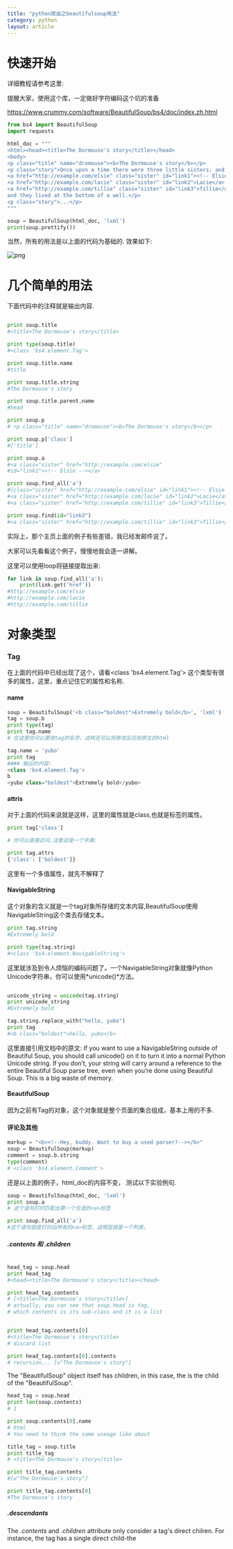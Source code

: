 ```yaml
---
title: "python爬虫之beautifulsoup用法"
category: python
layout: article
---
```


# 快速开始

详细教程请参考这里:

提醒大家，使用这个库，一定做好字符编码这个坑的准备

https://www.crummy.com/software/BeautifulSoup/bs4/doc/index.zh.html

```python
from bs4 import BeautifulSoup
import requests

html_doc = """
<html><head><title>The Dormouse's story</title></head>
<body>
<p class="title" name="dromouse"><b>The Dormouse's story</b></p>
<p class="story">Once upon a time there were three little sisters; and their names were
<a href="http://example.com/elsie" class="sister" id="link1"><!-- Elsie --></a>,
<a href="http://example.com/lacie" class="sister" id="link2">Lacie</a> and
<a href="http://example.com/tillie" class="sister" id="link3">Tillie</a>;
and they lived at the bottom of a well.</p>
<p class="story">...</p>
"""

soup = BeautifulSoup(html_doc, 'lxml')
print(soup.prettify())
```
当然，所有的用法是以上面的代码为基础的.
效果如下:

![png](http://yuzibo.qiniudn.com/bs_1.png)

# 几个简单的用法

下面代码中的注释就是输出内容.
```python

print soup.title
#<title>The Dormouse's story</title>

print type(soup.title)
#<class 'bs4.element.Tag'>

print soup.title.name
#title

print soup.title.string
#The Dormouse's story

print soup.title.parent.name
#head

print soup.p
# <p class="title" name="dromouse"><b>The Dormouse's story</b></p>

print soup.p['class']
#['title']

print soup.a
#<a class="sister" href="http://example.com/elsie"
#id="link1"><!-- Elsie --></a>

print soup.find_all('a')
#[class="sister" href="http://example.com/elsie" id="link1"><!-- Elsie --></a>,
#<a class="sister" href="http://example.com/lacie" id="link2">Lacie</a>,
#<a class="sister" href="http://example.com/tillie" id="link3">Tillie</a>]

print soup.find(id="link3")
#<a class="sister" href="http://example.com/tillie" id="link3">Tillie</a>
```

实际上，那个主页上面的例子有些差错，我已经发邮件说了。

大家可以先看看这个例子，慢慢地我会逐一讲解。

这里可以使用loop将链接提取出来:

```python
for link in soup.find_all('a'):
    print(link.get('href'))
#http://example.com/elsie
#http://example.com/lacie
#http://example.com/tillie

```

# 对象类型

### Tag
在上面的代码中已经出现了这个，请看<class 'bs4.element.Tag'>
这个类型有很多的属性，这里，重点记住它的属性和名称.
#### name
```python
soup = BeautifulSoup('<b class="boldest">Extremely bold</b>', 'lxml')
tag = soup.b
print type(tag)
print tag.name
# 在这里你可以更改tag的名字，这样还可以将修改反应到原生的html

tag.name = 'yubo'
print tag
#### 输出的内容:
<class 'bs4.element.Tag'>
b
<yubo class="boldest">Extremely bold</yubo>
```

#### attris
对于上面的代码来说就是这样，这里的属性就是class,也就是标签的属性。
```python
print tag['class']

# 你可以直接访问,注意这是一个字典:

print tag.attrs
{'class': ['boldest']}
```

这里有一个多值属性，就先不解释了

#### NavigableString
这个对象的含义就是一个tag对象所存储的文本内容,BeautifulSoup使用NavigableString这个类去存储文本。

```python
print tag.string
#Extremely bold

print type(tag.string)
#<class 'bs4.element.NavigableString'>
```
这里就涉及到令人烦恼的编码问题了。一个NavigableString对象就像Python Unicode字符串，你可以使用*unicode()*方法。

```python

unicode_string = unicode(tag.string)
print unicode_string
#Extremely bold

tag.string.replace_with("hello, yubo")
print tag
#<b class="boldest">hello, yubo</b>
```
这里直接引用文档中的原文:
If you want to use a NavigableString outside of Beautiful Soup, you should call unicode() on it to turn it into a normal Python Unicode string. If you don’t, your string will carry around a reference to the entire Beautiful Soup parse tree, even when you’re done using Beautiful Soup. This is a big waste of memory.

#### BeautifulSoup
因为之前有Tag的对象，这个对象就是整个页面的集合组成，基本上用的不多.

#### 评论及其他
```python
markup = "<b><!--Hey, buddy. Want to buy a used parser?--></b>"
soup = BeautifulSoup(markup)
comment = soup.b.string
type(comment)
# <class 'bs4.element.Comment'>
```

还是以上面的例子，html_doc的内容不变， 测试以下实验例句.

```python
soup = BeautifulSoup(html_doc, 'lxml')
print soup.a
# 这个语句打印匹配出第一个合适的<a>标签

print soup.find_all('a')
#这个语句就是打印出所有的<a>标签，这明显就是一个列表。
```

##### .contents 和 .children

```python

head_tag = soup.head
print head_tag
#<head><title>The Dormouse's story</title></head>

print head_tag.contents
# [<title>The Dormouse's story</title>]
# actually, you can see that soup.head is tag,
# which contents is its sub-class and it is a list


print head_tag.contents[0]
#<title>The Dormouse's story</title>
# discard list

print head_tag.contents[0].contents
# recursion... [u"The Dormouse's story"]
```

The "BeautifulSoup" object itself has children, in this case, the <html> is the child of the "BeautifulSoup".

```python
head_tag = soup.head
print len(soup.contents)
# 1

print soup.contents[0].name
# html
# You need to think the same useage like about

title_tag = soup.title
print title_tag
# <title>The Dormouse's story</title>

print title_tag.contents
#[u"The Dormouse's story"]

print title_tag.contents[0]
#The Dormouse's story
```

##### .descendants

The *.contents* and *.children* attribute only consider a tag's direct chilren. For instance, the <head> tag has a single direct child-the <title> tag:

```python

head_tag = soup.head
print head_tag
# <head><title>The Dormouse's story</title></head>

print head_tag.contents
#[<title>The Dormouse's story</title>]

```
Above, please note: The *title* tag itself has a child: "The Dormouse's story", the *.descendants* attribute just is to use it.

```python
for child in head_tag.descendants:
    print child
#<head><title>The Dormouse's story</title></head>
#<title>The Dormouse's story</title>
#The Dormouse's story
```

If a tags only one child,and that child is a *NavigableString*(??), the child is available as *.string*

```python
title_tag = soup.title
print title_tag.string
# The Dormouse's story
```

##### .string and stripped_string

```python

for string in soup.strings:
    print(repr(string))
# print a lot

for string in soup.stripped_string:
	print(repr(string))
# discard "\n"
```

### Going up

#### .parent
You can access an elements parent with *.parnet*,for instance,

```python
title_tag = soup.title
print title_tag
#<title>The Dormouse's story</title>

print title_tag.parent
#<head><title>The Dormouse's story</title></head>

```

#### .parents
```python

link = soup.a

for parent in link.parents:
    if parent is None:
        print(parent)
    else:
        print(parent.name)
# p
# body
# html
# [document]
# None
```

This is a recursion usage to iterate over all elements's parent.

#### Sideways
```python

soup_sibling = BeautifulSoup("<a><b>text1</b><c>Test2</c></b></a>", 'lxml')

print (soup_sibling.prettify())
#<html>
# <body>
#  <a>
#   <b>
#    text1
#   </b>
#   <c>
#    Test2
#   </c>
#  </a>
# </body>
#</html>

```
The <b> tag and <c> tag are at the same level: they're both direct children of the same tag.We call them *siblings*.

#### .next_siblings and .previous_sibling

```python

print soup_sibling.b.next_sibling
# <c>Test2</c>

print soup_sibling.c.previous_sibling
# <b>text1</b>

```
Certainly, there is a *next_sibling*

Here, you should know *.next_elements*and *.previous_elements*

### Searching the tree

#### A string

```python
print soup.find_all('b')
#[<b>The Dormouse's story</b>]
# This is a list.
```
#### A regular expression

```python
import re

### @1
for tag in soup.find_all(re.compile("^b")):
    print (tag.name)
##body
##b

### @2
for tag in soup.find_all(re.compile("t")):
    print (tag.name)
## html
## title

### @3
print soup.find_all(["a", "b"])

### @4
for tag in soup.find_all(True):
    print (tag.name)

### @5
def has_class_but_no_id(tag):
    return tag.has_attr('class') and not tag.has_attr('id')

print soup.find_all(has_class_but_no_id)


### @6
def not_lacie(href):
    return href and not re.compile("lacie").search(href)

print (soup.find_all(href=not_lacie))
```
@1,here, this code finds all the *tags* whose names start with the letter "b":in this case, the <body> tag and the <b> tag

@2: this code is to find tag whose name contains "t".

@3: here is a list(arguments is and results is too)

@4: The argument is bool, it will list all tags in html_doc.

@5: You will pick up a tag <p> it contains "class".This function only picks up the <p> tags. It doesn’t pick up the <a> tags, because those tags define both “class” and “id”. It doesn’t pick up tags like <html> and <title>, because those tags don’t define “class”.

@6: You will note the call for function.It will output two elements in a list,it both are <a></a> tag.

#### find_all()
The above usage is mentioned.her, *name* *keywords* argument, in a words:

```python
print soup.find_all("title")

print soup.find_all(id='link2')

print soup.find_all(href=re.compile("elsie"))
```

You can’t use a keyword argument to search for HTML’s ‘name’ element, because Beautiful Soup uses the name argument to contain the name of the tag itself. Instead, you can give a value to ‘name’ in the attrs argument.Below is code:

```python

soup = BeautifulSoup('<input name="email"/>', 'lxml')
## @1
print soup.find_all(name="email")

## @2
print soup.find_all(attrs={"name":"email"})
#[<input name="email"/>]
```

@1: it will print a empty list([]).

@2: it will print right result.

## CSS class
The *class* is a keyword in python, so you have to use *class_*

```python
print soup.find_all("a", class_ = "sister")

```

[here](https://www.crummy.com/software/BeautifulSoup/bs4/doc/index.html#going-up)

### CSS selector

Beautiful Soup supports the most commonly-used CSS selectors. Just pass a string into the .select() method of a Tag object or the BeautifulSoup object itself.

```python
soup.select("title")
```

...

## Output
The will turn BS into Unicode string.

```python
print (soup.prettify())
## it will print Unicode

str(soup)
## it will return UTF-8
```

## Encodings

Use *.original_encoding* to displays documents's encoding

```python

print soup.original_encoding
# ascii

markup = b"<h1>\xed\xe5\xec\xf9</h1>"
# 这个编码是iso-8859-8
# 如果你直接打印soup.original_encoding将会是 iso-8859-7

soup = BeautifulSoup(markup , 'lxml', from_encoding="iso-8859-8")
# 使用这个参数就会告诉BS正确的编码方式

print soup.original_encoding
#这样就会打印iso-8859-8

```
这里才是我写这篇文章的目的，BS默认是把输入文档转化为Unicode,当然，输入时的文本编码是靠BS猜的，但是有可能猜错，所以这样你最好使用*from_encoding*参数指明输入的文本的编码格式。这里用汉语写出，以突出重点.

## 输出编码(output encoding)

BS输出时默认是UTF-8.请看下面的例子:

```python

html_doc = """
<html>
    <head>
     <meta content="text/html; charset=ISO-Latin-1"
     http-equiv="Content-type" />
    </head>
    <body>
        <p>Sacr\xe9 bleu!</p>
    </body>
</html>
"""

soup = BeautifulSoup(html_doc, 'lxml')

print soup.original_encoding
#iso-latin-1

print (soup.prettify())
#<html>
#	<head>
#		<meta content="text/html;
#		charset=utf-8" http-equiv="Content-type"/>
#	</head>
#	<body>
#	<p>
#		  Sacré bleu!
#	</p>
#	</body>
#</html>
```
请问能够看出什么东西来，对，就是这样的简单，BS可以根据<html>的字符集自动分析编码集，但是使用prettify()输出的时候就是"UTF-8"的编码。

赶快拿出笔记本记重点：如果prettify()的  *UTF-8*不是你的菜，你可以使用prettify()的编码方法。

# 实例

[以这篇文章为例](http://paper.people.com.cn/rmrb/html/2017-11/15/nw.D110000renmrb_20171115_1-09.htm)

![rmrb2.png](http://yuzibo.qiniudn.com/rmrb2.png)

为了提取图中的文字，可以使用下面的代码：

```python
bf = BeautifulSoup(content ,'lxml')
context = bf.find(id='articleContent')
print bf.h1.text
print context.text
```

 参考：https://jiayi.space/post/yong-beautifulsoupti-qu-wang-ye-xin-xi-shi-li

